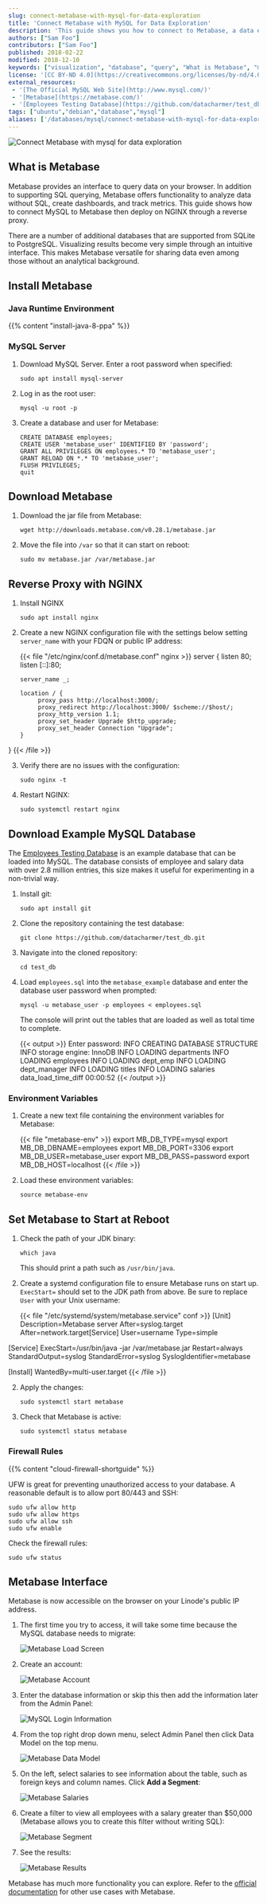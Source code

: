 ```yaml
---
slug: connect-metabase-with-mysql-for-data-exploration
title: 'Connect Metabase with MySQL for Data Exploration'
description: 'This guide shows you how to connect to Metabase, a data exploration tool that makes analytics easy, to a local MySQL server and deploy through a reverse proxy on NGINX.'
authors: ["Sam Foo"]
contributors: ["Sam Foo"]
published: 2018-02-22
modified: 2018-12-10
keywords: ["visualization", "database", "query", "What is Metabase", "metabase", "mysql"]
license: '[CC BY-ND 4.0](https://creativecommons.org/licenses/by-nd/4.0)'
external_resources:
 - '[The Official MySQL Web Site](http://www.mysql.com/)'
 - '[Metabase](https://metabase.com/)'
 - '[Employees Testing Database](https://github.com/datacharmer/test_db)'
tags: ["ubuntu","debian","database","mysql"]
aliases: ['/databases/mysql/connect-metabase-with-mysql-for-data-exploration/']
---
```


![Connect Metabase with mysql for data exploration](Connect_Metabase_with_MySQL_for_Data_Exploration_smg.jpg)

## What is Metabase

Metabase provides an interface to query data on your browser. In addition to supporting SQL querying, Metabase offers functionality to analyze data without SQL, create dashboards, and track metrics. This guide shows how to connect MySQL to Metabase then deploy on NGINX through a reverse proxy.

There are a number of additional databases that are supported from SQLite to PostgreSQL. Visualizing results become very simple through an intuitive interface. This makes Metabase versatile for sharing data even among those without an analytical background.

## Install Metabase

### Java Runtime Environment

{{% content "install-java-8-ppa" %}}

### MySQL Server

1.  Download MySQL Server. Enter a root password when specified:

        sudo apt install mysql-server

2.  Log in as the root user:

        mysql -u root -p

3.  Create a database and user for Metabase:

        CREATE DATABASE employees;
        CREATE USER 'metabase_user' IDENTIFIED BY 'password';
        GRANT ALL PRIVILEGES ON employees.* TO 'metabase_user';
        GRANT RELOAD ON *.* TO 'metabase_user';
        FLUSH PRIVILEGES;
        quit

## Download Metabase

1.  Download the jar file from Metabase:

        wget http://downloads.metabase.com/v0.28.1/metabase.jar

2.  Move the file into `/var` so that it can start on reboot:

        sudo mv metabase.jar /var/metabase.jar

## Reverse Proxy with NGINX

1.  Install NGINX

        sudo apt install nginx

2.  Create a new NGINX configuration file with the settings below setting `server_name` with your FDQN or public IP address:

    {{< file "/etc/nginx/conf.d/metabase.conf" nginx >}}
server {
        listen 80;
        listen [::]:80;

        server_name _;

        location / {
             proxy_pass http://localhost:3000/;
             proxy_redirect http://localhost:3000/ $scheme://$host/;
             proxy_http_version 1.1;
             proxy_set_header Upgrade $http_upgrade;
             proxy_set_header Connection "Upgrade";
        }
}
{{< /file >}}

3.  Verify there are no issues with the configuration:

        sudo nginx -t

4.  Restart NGINX:

        sudo systemctl restart nginx

## Download Example MySQL Database

The [Employees Testing Database](https://github.com/datacharmer/test_db) is an example database that can be loaded into MySQL. The database consists of employee and salary data with over 2.8 million entries, this size makes it useful for experimenting in a non-trivial way.

1.  Install git:

        sudo apt install git

2.  Clone the repository containing the test database:

        git clone https://github.com/datacharmer/test_db.git

3.  Navigate into the cloned repository:

        cd test_db

4.  Load `employees.sql` into the `metabase_example` database and enter the database user password when prompted:

        mysql -u metabase_user -p employees < employees.sql

    The console will print out the tables that are loaded as well as total time to complete.

    {{< output >}}
Enter password:
INFO
CREATING DATABASE STRUCTURE
INFO
storage engine: InnoDB
INFO
LOADING departments
INFO
LOADING employees
INFO
LOADING dept_emp
INFO
LOADING dept_manager
INFO
LOADING titles
INFO
LOADING salaries
data_load_time_diff
00:00:52
{{< /output >}}

### Environment Variables

1.  Create a new text file containing the environment variables for Metabase:

    {{< file "metabase-env" >}}
export MB_DB_TYPE=mysql
export MB_DB_DBNAME=employees
export MB_DB_PORT=3306
export MB_DB_USER=metabase_user
export MB_DB_PASS=password
export MB_DB_HOST=localhost
{{< /file >}}

2.  Load these environment variables:

        source metabase-env

## Set Metabase to Start at Reboot

1.  Check the path of your JDK binary:

        which java

    This should print a path such as `/usr/bin/java`.

1.  Create a systemd configuration file to ensure Metabase runs on start up. `ExecStart=` should set to the JDK path from above. Be sure to replace `User` with your Unix username:

    {{< file "/etc/systemd/system/metabase.service" conf >}}
[Unit]
Description=Metabase server
After=syslog.target
After=network.target[Service]
User=username
Type=simple

[Service]
ExecStart=/usr/bin/java -jar /var/metabase.jar
Restart=always
StandardOutput=syslog
StandardError=syslog
SyslogIdentifier=metabase

[Install]
WantedBy=multi-user.target
{{< /file >}}

2.  Apply the changes:

        sudo systemctl start metabase

3.  Check that Metabase is active:

        sudo systemctl status metabase

### Firewall Rules

{{% content "cloud-firewall-shortguide" %}}

UFW is great for preventing unauthorized access to your database. A reasonable default is to allow port 80/443 and SSH:

    sudo ufw allow http
    sudo ufw allow https
    sudo ufw allow ssh
    sudo ufw enable

Check the firewall rules:

    sudo ufw status

## Metabase Interface

Metabase is now accessible on the browser on your Linode's public IP address.

1.  The first time you try to access, it will take some time because the MySQL database needs to migrate:

    ![Metabase Load Screen](metabase-load.png)

2.  Create an account:

    ![Metabase Account](metabase-login.png)

3.  Enter the database information or skip this then add the information later from the Admin Panel:

    ![MySQL Login Information](metabase-mysql.png)

4.  From the top right drop down menu, select Admin Panel then click Data Model on the top menu.

    ![Metabase Data Model](metabase-admin-panel.png)

5.  On the left, select salaries to see information about the table, such as foreign keys and column names. Click **Add a Segment**:

    ![Metabase Salaries](metabase-salaries.png)

6.  Create a filter to view all employees with a salary greater than $50,000 (Metabase allows you to create this filter without writing SQL):

    ![Metabase Segment](metabase-segment.png)

7.  See the results:

    ![Metabase Results](metabase-results.png)

Metabase has much more functionality you can explore. Refer to the [official documentation](https://metabase.com/docs/latest/) for other use cases with Metabase.
